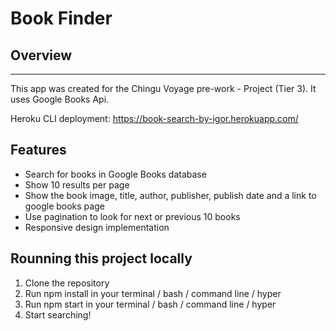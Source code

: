 # Book Finder

## Overview
---
This app was created for the Chingu Voyage pre-work - Project (Tier 3). It uses Google Books Api.

Heroku CLI deployment: https://book-search-by-igor.herokuapp.com/

## Features

* Search for books in Google Books database
* Show 10 results per page
* Show the book image, title, author, publisher, publish date and a link to google books page
* Use pagination to look for next or previous 10 books
* Responsive design implementation

## Rounning this project locally

1. Clone the repository
2. Run npm install in your terminal / bash / command line / hyper
3. Run npm start in your terminal / bash / command line / hyper
4. Start searching!
